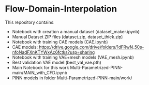 # Flow-Domain-Interpolation

This repository contains:
- Notebook with creation a manual dataset (dataset_maker.ipynb)
- Manual Dataset ZIP files (dataset.zip, dataset_thick.zip)
- Notebook with training CAE models (CAE.ipynb)
- CAE models: https://drive.google.com/drive/folders/1dFRwN_50s-nfoNadFXnKTYWxAc6fctks?usp=sharing
- Notebook with training VAE+mesh models (VAE_mesh.ipynb)
- Best validation VAE model (best_val_vae.pth)
- Main Notebook for this work Multi-Parametrized-PINN-main/MAIN_with_CFD.ipynb
- PINN models in folder Multi-Parametrized-PINN-main/work/
